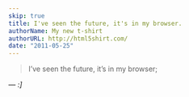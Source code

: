 ```yaml
---
skip: true
title: I've seen the future, it's in my browser.
authorName: My new t-shirt
authorURL: http://html5shirt.com/
date: "2011-05-25"
---
```


<p><blockquote>I&#8217;ve seen the future, it&#8217;s in my browser;</blockquote>&#8212;<em> :]</em></p>
